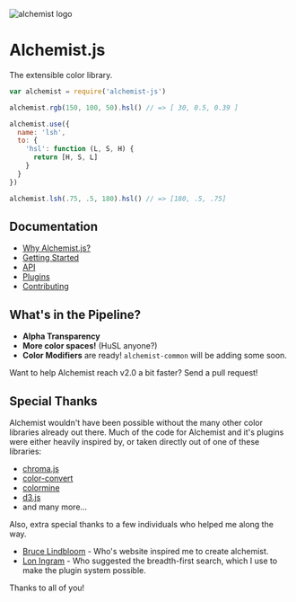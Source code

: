 ![alchemist logo](https://www.dropbox.com/s/pwa86wj888a0ipv/alchemist.svg?dl=1)

Alchemist.js
============
The extensible color library.

```js
var alchemist = require('alchemist-js')

alchemist.rgb(150, 100, 50).hsl() // => [ 30, 0.5, 0.39 ]

alchemist.use({
  name: 'lsh',
  to: {
    'hsl': function (L, S, H) {
      return [H, S, L]
    }
  }
})

alchemist.lsh(.75, .5, 180).hsl() // => [180, .5, .75]
```

Documentation
-------------

- [Why Alchemist.js?](/doc/mission.md)
- [Getting Started](/doc/getting-started.md)
- [API](/doc/api.md)
- [Plugins](/doc/plugins.md)
- [Contributing](/Contributing.md)

What's in the Pipeline?
-----------------------

- **Alpha Transparency**
- **More color spaces!** (HuSL anyone?)
- **Color Modifiers** are ready! `alchemist-common` will be adding some soon.

Want to help Alchemist reach v2.0 a bit faster? Send a pull request!

Special Thanks
--------------

Alchemist wouldn't have been possible without the many other color libraries
already out there. Much of the code for Alchemist and it's plugins were either
heavily inspired by, or taken directly out of one of these libraries:

- [chroma.js](https://github.com/gka/chroma.js)
- [color-convert](https://github.com/harthur/color-convert)
- [colormine](https://github.com/colormine/colormine)
- [d3.js](https://github.com/mbostock/d3/wiki/Colors)
- and many more...

Also, extra special thanks to a few individuals who helped me along the way.

- [Bruce Lindbloom](http://www.brucelindbloom.com/) - Who's website inspired me to create alchemist.
- [Lon Ingram](https://twitter.com/lawnsea) - Who suggested the breadth-first search, which I use to make the plugin system possible.

Thanks to all of you!
